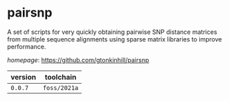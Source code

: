 # pairsnp

A set of scripts for very quickly obtaining pairwise SNP distance matrices from multiple sequence alignments  using sparse matrix libraries to improve performance.

*homepage*: <https://github.com/gtonkinhill/pairsnp>

version | toolchain
--------|----------
``0.0.7`` | ``foss/2021a``
